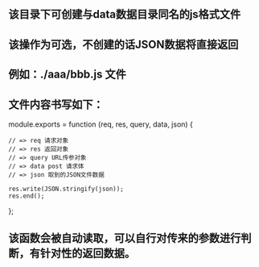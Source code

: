 
## 该目录下可创建与data数据目录同名的js格式文件

## 该操作为可选，不创建的话JSON数据将直接返回

## 例如：./aaa/bbb.js 文件

## 文件内容书写如下：

module.exports = function (req, res, query, data, json) {

	// => req 请求对象
	// => res 返回对象
	// => query URL传参对象
	// => data post 请求体
	// => json 取到的JSON文件数据

	res.write(JSON.stringify(json));
	res.end();
};

## 该函数会被自动读取，可以自行对传来的参数进行判断，有针对性的返回数据。